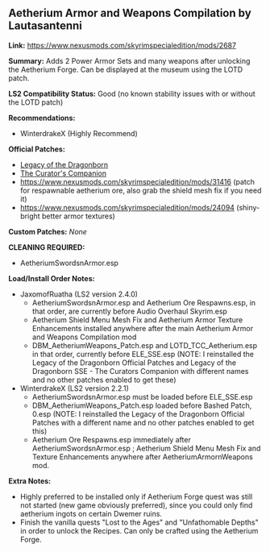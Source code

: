 ## Aetherium Armor and Weapons Compilation by Lautasantenni

**Link:** https://www.nexusmods.com/skyrimspecialedition/mods/2687

**Summary:** Adds 2 Power Armor Sets and many weapons after unlocking the Aetherium Forge. Can be displayed at the museum using
the LOTD patch.

**LS2 Compatibility Status:** Good (no known stability issues with or without the LOTD patch)

**Recommendations:** 
* WinterdrakeX (Highly Recommend)

**Official Patches:**
* [Legacy of the Dragonborn](https://www.nexusmods.com/skyrimspecialedition/mods/30980)
* [The Curator's Companion](https://www.nexusmods.com/skyrimspecialedition/mods/38529)
* https://www.nexusmods.com/skyrimspecialedition/mods/31416 (patch for respawnable aetherium ore, also grab the shield mesh fix if you need it)
* https://www.nexusmods.com/skyrimspecialedition/mods/24094 (shiny-bright better armor textures)

**Custom Patches:**
_None_

**CLEANING REQUIRED:**
* AetheriumSwordsnArmor.esp

**Load/Install Order Notes:**
* JaxomofRuatha (LS2 version 2.4.0)
  * AetheriumSwordsnArmor.esp and Aetherium Ore Respawns.esp, in that order, are currently before Audio Overhaul Skyrim.esp
  * Aetherium Shield Menu Mesh Fix and Aetherium Armor Texture Enhancements installed anywhere after the main Aetherium Armor and Weapons Compilation mod
  * DBM_AetheriumWeapons_Patch.esp and LOTD_TCC_Aetherium.esp in that order, currently before ELE_SSE.esp (NOTE: I reinstalled the Legacy of the Dragonborn Official Patches and Legacy of the Dragonborn SSE - The Curators Companion with different names and no other patches enabled to get these)
* WinterdrakeX (LS2 version 2.2.1)
  * AetheriumSwordsnArmor.esp must be loaded before ELE_SSE.esp
  * DBM_AetheriumWeapons_Patch.esp loaded before Bashed Patch, 0.esp (NOTE: I reinstalled the Legacy of the Dragonborn Official Patches with a different name and no other patches enabled to get this)
  * Aetherium Ore Respawns.esp immediately after AetheriumSwordsnArmor.esp ; Aetherium Shield Menu Mesh Fix and Texture Enhancements anywhere after AetheriumArmornWeapons mod.

**Extra Notes:**
* Highly preferred to be installed only if Aetherium Forge quest was still not started (new  game obviously preferred), since you could only find aetherium ingots on certain Dwemer ruins.
* Finish the vanilla quests "Lost to the Ages" and "Unfathomable Depths" in order to unlock the Recipes. Can only be crafted using the Aetherium Forge.

